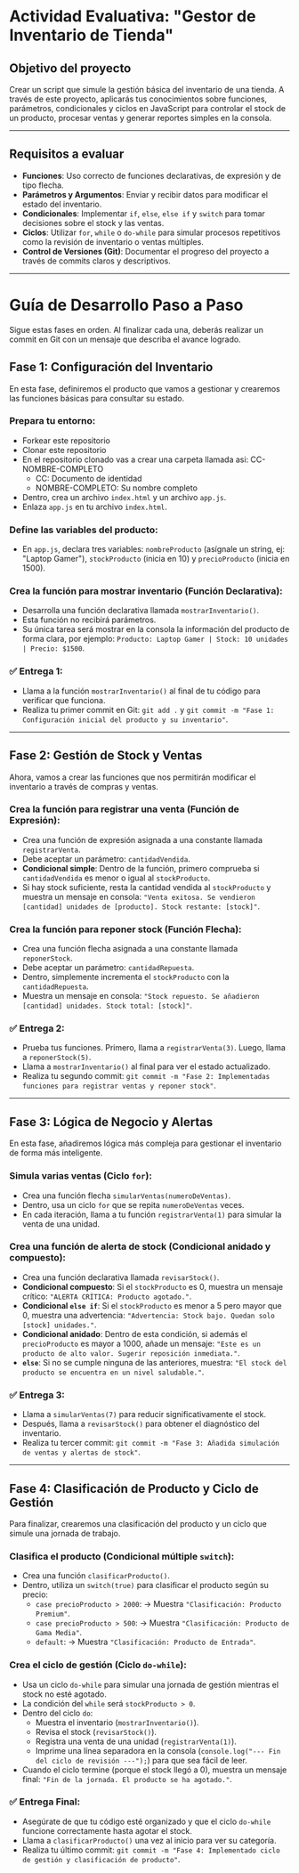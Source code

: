 # Actividad Evaluativa: "Gestor de Inventario de Tienda"
## Objetivo del proyecto

Crear un script que simule la gestión básica del inventario de una tienda. A través de este proyecto, aplicarás tus conocimientos sobre funciones, parámetros, condicionales y ciclos en JavaScript para controlar el stock de un producto, procesar ventas y generar reportes simples en la consola.

---
## Requisitos a evaluar

-   **Funciones**: Uso correcto de funciones declarativas, de expresión y de tipo flecha.
-   **Parámetros y Argumentos**: Enviar y recibir datos para modificar el estado del inventario.
-   **Condicionales**: Implementar `if`, `else`, `else if` y `switch` para tomar decisiones sobre el stock y las ventas.
-   **Ciclos**: Utilizar `for`, `while` o `do-while` para simular procesos repetitivos como la revisión de inventario o ventas múltiples.
-   **Control de Versiones (Git)**: Documentar el progreso del proyecto a través de commits claros y descriptivos.

---

# Guía de Desarrollo Paso a Paso

Sigue estas fases en orden. Al finalizar cada una, deberás realizar un commit en Git con un mensaje que describa el avance logrado.

## Fase 1: Configuración del Inventario

En esta fase, definiremos el producto que vamos a gestionar y crearemos las funciones básicas para consultar su estado.

### Prepara tu entorno:
-   Forkear este repositorio
-   Clonar este repositorio
-   En el repositorio clonado vas a crear una carpeta llamada asi: CC- NOMBRE-COMPLETO
    - CC: Documento de identidad
    - NOMBRE-COMPLETO: Su nombre completo
-   Dentro, crea un archivo `index.html` y un archivo `app.js`.
-   Enlaza `app.js` en tu archivo `index.html`.

### Define las variables del producto:
-   En `app.js`, declara tres variables: `nombreProducto` (asígnale un string, ej: "Laptop Gamer"), `stockProducto` (inicia en 10) y `precioProducto` (inicia en 1500).
### Crea la función para mostrar inventario (Función Declarativa):
-   Desarrolla una función declarativa llamada `mostrarInventario()`.
-   Esta función no recibirá parámetros.
-   Su única tarea será mostrar en la consola la información del producto de forma clara, por ejemplo: `Producto: Laptop Gamer | Stock: 10 unidades | Precio: $1500`.
### ✅ Entrega 1:
-   Llama a la función `mostrarInventario()` al final de tu código para verificar que funciona.
-   Realiza tu primer commit en Git: `git add .` y `git commit -m "Fase 1: Configuración inicial del producto y su inventario"`.
---

## Fase 2: Gestión de Stock y Ventas
Ahora, vamos a crear las funciones que nos permitirán modificar el inventario a través de compras y ventas.
### Crea la función para registrar una venta (Función de Expresión):
-   Crea una función de expresión asignada a una constante llamada `registrarVenta`.
-   Debe aceptar un parámetro: `cantidadVendida`.
-   **Condicional simple**: Dentro de la función, primero comprueba si `cantidadVendida` es menor o igual al `stockProducto`.
-   Si hay stock suficiente, resta la cantidad vendida al `stockProducto` y muestra un mensaje en consola: `"Venta exitosa. Se vendieron [cantidad] unidades de [producto]. Stock restante: [stock]"`.
### Crea la función para reponer stock (Función Flecha):
-   Crea una función flecha asignada a una constante llamada `reponerStock`.
-   Debe aceptar un parámetro: `cantidadRepuesta`.
-   Dentro, simplemente incrementa el `stockProducto` con la `cantidadRepuesta`.
-   Muestra un mensaje en consola: `"Stock repuesto. Se añadieron [cantidad] unidades. Stock total: [stock]"`.
### ✅ Entrega 2:
-   Prueba tus funciones. Primero, llama a `registrarVenta(3)`. Luego, llama a `reponerStock(5)`.
-   Llama a `mostrarInventario()` al final para ver el estado actualizado.
-   Realiza tu segundo commit: `git commit -m "Fase 2: Implementadas funciones para registrar ventas y reponer stock"`.
---

## Fase 3: Lógica de Negocio y Alertas
En esta fase, añadiremos lógica más compleja para gestionar el inventario de forma más inteligente.
### Simula varias ventas (Ciclo `for`):
-   Crea una función flecha `simularVentas(numeroDeVentas)`.
-   Dentro, usa un ciclo `for` que se repita `numeroDeVentas` veces.
-   En cada iteración, llama a tu función `registrarVenta(1)` para simular la venta de una unidad.
### Crea una función de alerta de stock (Condicional anidado y compuesto):
-   Crea una función declarativa llamada `revisarStock()`.
-   **Condicional compuesto**: Si el `stockProducto` es 0, muestra un mensaje crítico: `"ALERTA CRÍTICA: Producto agotado."`.
-   **Condicional `else if`**: Si el `stockProducto` es menor a 5 pero mayor que 0, muestra una advertencia: `"Advertencia: Stock bajo. Quedan solo [stock] unidades."`.
-   **Condicional anidado**: Dentro de esta condición, si además el `precioProducto` es mayor a 1000, añade un mensaje: `"Este es un producto de alto valor. Sugerir reposición inmediata."`.
-   **`else`**: Si no se cumple ninguna de las anteriores, muestra: `"El stock del producto se encuentra en un nivel saludable."`.
### ✅ Entrega 3:
-   Llama a `simularVentas(7)` para reducir significativamente el stock.
-   Después, llama a `revisarStock()` para obtener el diagnóstico del inventario.
-   Realiza tu tercer commit: `git commit -m "Fase 3: Añadida simulación de ventas y alertas de stock"`.

---

## Fase 4: Clasificación de Producto y Ciclo de Gestión
Para finalizar, crearemos una clasificación del producto y un ciclo que simule una jornada de trabajo.
### Clasifica el producto (Condicional múltiple `switch`):
-   Crea una función `clasificarProducto()`.
-   Dentro, utiliza un `switch(true)` para clasificar el producto según su precio:
    -   `case precioProducto > 2000`: -> Muestra `"Clasificación: Producto Premium"`.
    -   `case precioProducto > 500`: -> Muestra `"Clasificación: Producto de Gama Media"`.
    -   `default`: -> Muestra `"Clasificación: Producto de Entrada"`.
### Crea el ciclo de gestión (Ciclo `do-while`):
-   Usa un ciclo `do-while` para simular una jornada de gestión mientras el stock no esté agotado.
-   La condición del `while` será `stockProducto > 0`.
-   Dentro del ciclo `do`:
    -   Muestra el inventario (`mostrarInventario()`).
    -   Revisa el stock (`revisarStock()`).
    -   Registra una venta de una unidad (`registrarVenta(1)`).
    -   Imprime una línea separadora en la consola (`console.log("--- Fin del ciclo de revisión ---");`) para que sea fácil de leer.
-   Cuando el ciclo termine (porque el stock llegó a 0), muestra un mensaje final: `"Fin de la jornada. El producto se ha agotado."`.
### ✅ Entrega Final:
-   Asegúrate de que tu código esté organizado y que el ciclo `do-while` funcione correctamente hasta agotar el stock.
-   Llama a `clasificarProducto()` una vez al inicio para ver su categoría.
-   Realiza tu último commit: `git commit -m "Fase 4: Implementado ciclo de gestión y clasificación de producto"`.